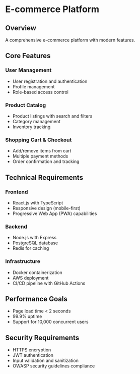 # E-commerce Platform

## Overview

A comprehensive e-commerce platform with modern features.

## Core Features

### User Management

- User registration and authentication
- Profile management
- Role-based access control

### Product Catalog

- Product listings with search and filters
- Category management
- Inventory tracking

### Shopping Cart & Checkout

- Add/remove items from cart
- Multiple payment methods
- Order confirmation and tracking

## Technical Requirements

### Frontend

- React.js with TypeScript
- Responsive design (mobile-first)
- Progressive Web App (PWA) capabilities

### Backend

- Node.js with Express
- PostgreSQL database
- Redis for caching

### Infrastructure

- Docker containerization
- AWS deployment
- CI/CD pipeline with GitHub Actions

## Performance Goals

- Page load time < 2 seconds
- 99.9% uptime
- Support for 10,000 concurrent users

## Security Requirements

- HTTPS encryption
- JWT authentication
- Input validation and sanitization
- OWASP security guidelines compliance
